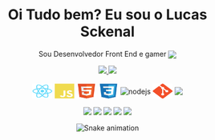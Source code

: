 <div>
  
  <h1 align="center">
    Oi Tudo bem? Eu sou o 
    Lucas Sckenal
  </h1>
  
  <p align="center">
    Sou Desenvolvedor Front End e gamer
    <a href="https://steamcommunity.com/id/glxassyikki/" target="_blank">
      <img
           width="2%" 
           align="center" 
           valign="middle" 
           src="https://cdn.discordapp.com/attachments/763535395039870996/1099882276986298388/steam_alt_macos_bigsur_icon_189698.png" 
           target="_blank" 
      />
    </a>  
  </p>
  
  <p align="center">
  </p>
  
</div>

<div align="center">
  <a href="https://github.com/lucasSckenal">
    <img height="150em" src="https://github-readme-stats.vercel.app/api?username=lucasSckenal&count_private=true&include_all_commits=true&show_icons=true&theme=github_dark&hide_border=false&show_owner=true"/>
    <img height="150em" src="https://github-readme-stats.vercel.app/api/top-langs/?username=lucasSckenal&theme=github_dark&hide_border=false&&layout=compact"/>
  </a>
</div>

<div align="center" valign="top"><br>
  <img align="center" alt="React" height="30" width="40" src="https://raw.githubusercontent.com/devicons/devicon/master/icons/react/react-original.svg">
  <img align="center" alt="Js" height="30" width="40" src="https://raw.githubusercontent.com/devicons/devicon/master/icons/javascript/javascript-plain.svg">
  <img align="center" alt="HTML" height="30" width="40" src="https://raw.githubusercontent.com/devicons/devicon/master/icons/html5/html5-original.svg">
  <img align="center" alt="CSS" height="30" width="40" src="https://raw.githubusercontent.com/devicons/devicon/master/icons/css3/css3-original.svg">
  <img align="center" alt="nodejs" height="30" width="40" src="https://cdn.worldvectorlogo.com/logos/nodejs-icon.svg">
  <img align="center" alt="git" height="30" width="40" src="https://raw.githubusercontent.com/devicons/devicon/master/icons/git/git-original.svg">
  <a href="https://steamcommunity.com/id/glxassyikki/" target="_blank">
      <img
           width="3.5%" 
           align="center" 
           valign="middle" 
           src="https://cdn.discordapp.com/attachments/763535395039870996/1099882276986298388/steam_alt_macos_bigsur_icon_189698.png" 
           target="_blank" 
      />
    </a>  
 
</div><br>

<div align="center">
   <a href="https://www.youtube.com/channel/UCZ6bakkIU2ig-LlrBOfDq7g" target="_blank"><img src="https://img.shields.io/badge/YouTube-FF0000?style=for-the-badge&logo=youtube&logoColor=white" target="_blank"></a>
  <a href="https://www.instagram.com/lucas.sckenal" target="_blank"><img src="https://img.shields.io/badge/-Instagram-%23E4405F?style=for-the-badge&logo=instagram&logoColor=white" target="_blank"></a>
 	<a href="https://www.twitch.tv/ikkislow" target="_blank"><img src="https://img.shields.io/badge/Twitch-9146FF?style=for-the-badge&logo=twitch&logoColor=white" target="_blank"></a>
 <a href="https://discord.gg/Spd5WDdCxs" target="_blank"><img src="https://img.shields.io/badge/Discord-7289DA?style=for-the-badge&logo=discord&logoColor=white" target="_blank"></a> 
  <a href = "mailto:lucaspsckenal@gmail.com"><img src="https://img.shields.io/badge/-Gmail-%23333?style=for-the-badge&logo=gmail&logoColor=white" target="_blank"></a>
  
</div>

<div align="center">

  ![Snake animation](https://github.com/danielbped/danielbped/blob/output/github-contribution-grid-snake.svg)
  
</div>
